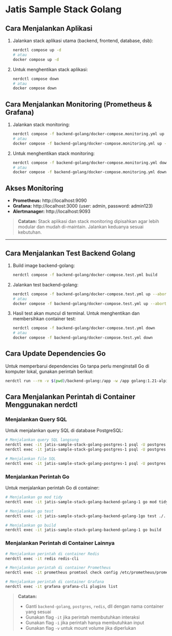 # Jatis Sample Stack Golang

## Cara Menjalankan Aplikasi

1. Jalankan stack aplikasi utama (backend, frontend, database, dsb):
   ```bash
   nerdctl compose up -d
   # atau
   docker compose up -d
   ```

2. Untuk menghentikan stack aplikasi:
   ```bash
   nerdctl compose down
   # atau
   docker compose down
   ```

## Cara Menjalankan Monitoring (Prometheus & Grafana)

1. Jalankan stack monitoring:
   ```bash
   nerdctl compose -f backend-golang/docker-compose.monitoring.yml up -d
   # atau
   docker compose -f backend-golang/docker-compose.monitoring.yml up -d
   ```

2. Untuk menghentikan stack monitoring:
   ```bash
   nerdctl compose -f backend-golang/docker-compose.monitoring.yml down
   # atau
   docker compose -f backend-golang/docker-compose.monitoring.yml down
   ```

## Akses Monitoring

- **Prometheus:** http://localhost:9090
- **Grafana:** http://localhost:3000 (user: admin, password: admin123)
- **Alertmanager:** http://localhost:9093

> **Catatan:**
> Stack aplikasi dan stack monitoring dipisahkan agar lebih modular dan mudah di-maintain. Jalankan keduanya sesuai kebutuhan.

---

## Cara Menjalankan Test Backend Golang

1. Build image backend-golang:
   ```bash
   nerdctl compose -f backend-golang/docker-compose.test.yml build
   ```

2. Jalankan test backend-golang:
   ```bash
   nerdctl compose -f backend-golang/docker-compose.test.yml up --abort-on-container-exit
   # atau
   docker compose -f backend-golang/docker-compose.test.yml up --abort-on-container-exit
   ```

3. Hasil test akan muncul di terminal. Untuk menghentikan dan membersihkan container test:
   ```bash
   nerdctl compose -f backend-golang/docker-compose.test.yml down
   # atau
   docker compose -f backend-golang/docker-compose.test.yml down
   ```

## Cara Update Dependencies Go

Untuk memperbarui dependencies Go tanpa perlu menginstall Go di komputer lokal, gunakan perintah berikut:

```bash
nerdctl run --rm -v $(pwd)/backend-golang:/app -w /app golang:1.21-alpine sh -c "apk add --no-cache git && go mod tidy"
```

## Cara Menjalankan Perintah di Container Menggunakan nerdctl

### Menjalankan Query SQL

Untuk menjalankan query SQL di database PostgreSQL:

```bash
# Menjalankan query SQL langsung
nerdctl exec -it jatis-sample-stack-golang-postgres-1 psql -U postgres -d sample_db -c "SELECT * FROM users;"
nerdctl exec -it jatis-sample-stack-golang-postgres-1 psql -U postgres -d sample_db -c "\dt;"

# Menjalankan file SQL
nerdctl exec -it jatis-sample-stack-golang-postgres-1 psql -U postgres -d sample_db < path/to/query.sql
```

### Menjalankan Perintah Go

Untuk menjalankan perintah Go di container:

```bash
# Menjalankan go mod tidy
nerdctl exec -it jatis-sample-stack-golang-backend-golang-1 go mod tidy

# Menjalankan go test
nerdctl exec -it jatis-sample-stack-golang-backend-golang-1go test ./...

# Menjalankan go build
nerdctl exec -it jatis-sample-stack-golang-backend-golang-1 go build
```

### Menjalankan Perintah di Container Lainnya

```bash
# Menjalankan perintah di container Redis
nerdctl exec -it redis redis-cli

# Menjalankan perintah di container Prometheus
nerdctl exec -it prometheus promtool check config /etc/prometheus/prometheus.yml

# Menjalankan perintah di container Grafana
nerdctl exec -it grafana grafana-cli plugins list
```

> **Catatan:**
> - Ganti `backend-golang`, `postgres`, `redis`, dll dengan nama container yang sesuai
> - Gunakan flag `-it` jika perintah membutuhkan interaksi
> - Gunakan flag `-i` jika perintah hanya membutuhkan input
> - Gunakan flag `-v` untuk mount volume jika diperlukan


